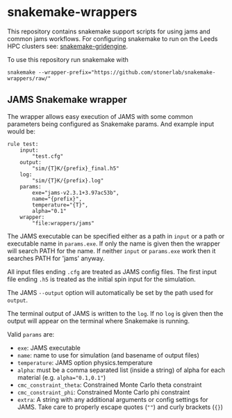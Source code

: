 # snakemake-wrappers

This repository contains snakemake support scripts for using jams and common jams workflows. For configuring snakemake to run on the Leeds HPC clusters see: [snakemake-gridengine](https://github.com/drjbarker/snakemake-gridengine).

To use this repository run snakemake with

```
snakemake --wrapper-prefix="https://github.com/stonerlab/snakemake-wrappers/raw/"
```

## JAMS Snakemake wrapper

The wrapper allows easy execution of JAMS with some common parameters being configured as Snakemake params. And example input would be:

```
rule test:
    input:
        "test.cfg"
    output: 
        "sim/{T}K/{prefix}_final.h5"
    log:
        "sim/{T}K/{prefix}.log"
    params:
        exe="jams-v2.3.1+3.97ac53b",
        name="{prefix}",
        temperature="{T}",
        alpha="0.1"
    wrapper:
        "file:wrappers/jams"
```

The JAMS executable can be specified either as a path in `input` or a path or executable name in `params.exe`. If only the name is given then the wrapper will search PATH for the name. If neither `input` or `params.exe` work then it searches PATH for 'jams' anyway. 

All input files ending `.cfg` are treated as JAMS config files. The first input file ending `.h5` is treated as the initial spin input for the simulation.

The JAMS `--output` option will automatically be set by the path used for `output`. 

The terminal output of JAMS is written to the `log`. If no `log` is given then the output will appear on the terminal where Snakemake is running.

Valid `params` are:
- `exe`: JAMS executable
- `name`: name to use for simulation (and basename of output files) 
- `temperature`: JAMS option physics.temperature
- `alpha`: must be a comma separated list (inside a string) of alpha for each material (e.g. `alpha="0.1,0.1"`)
- `cmc_constraint_theta`: Constrained Monte Carlo theta constraint
- `cmc_constraint_phi`: Constrained Monte Carlo phi constraint
- `extra`: A string with any additional arguments or config settings for JAMS. Take care to properly escape quotes (`""`) and curly brackets (`{}`)
